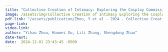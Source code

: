 ```yaml
---
title: "Collective Creation of Intimacy: Exploring the Cosplay Commission Practice within the Otome Game Community in China"
image: /assets/img/Collective Creation of Intimacy Exploring the Cosplay Commission Practice within the Otome Game Community in China.png
pdf-link: "/assets/publication/Zhou, Y et al - 2024 - Collective Creation of Intimacy Exploring the Cosplay Commission Practice within the Otome Game Community in China.pdf"
page-link: 
video-link:
author: "Yihao Zhou, Haowei Xu, Lili Zhang, Shengdong Zhao" 
date-text:
date:  2024-12-01 23:43:45 -0500
---
```





